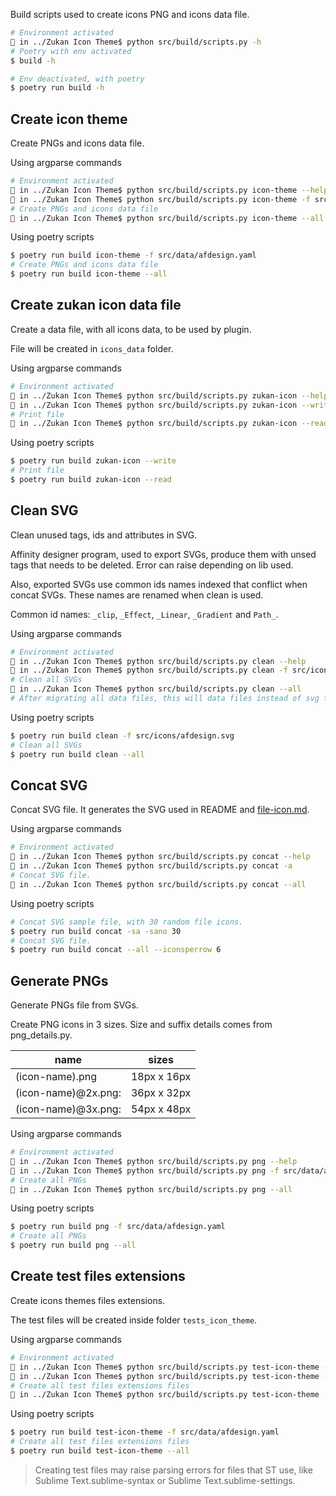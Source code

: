 Build scripts used to create icons PNG and icons data file.  

```sh
# Environment activated
🚥 in ../Zukan Icon Theme$ python src/build/scripts.py -h
# Poetry with env activated
$ build -h

# Env deactivated, with poetry
$ poetry run build -h
```

## Create icon theme
Create PNGs and icons data file.  

Using argparse commands  
```sh
# Environment activated
🚥 in ../Zukan Icon Theme$ python src/build/scripts.py icon-theme --help
🚥 in ../Zukan Icon Theme$ python src/build/scripts.py icon-theme -f src/data/afdesign.yaml
# Create PNGs and icons data file
🚥 in ../Zukan Icon Theme$ python src/build/scripts.py icon-theme --all
```

Using poetry scripts  
```sh
$ poetry run build icon-theme -f src/data/afdesign.yaml
# Create PNGs and icons data file
$ poetry run build icon-theme --all
```

## Create zukan icon data file
Create a data file, with all icons data, to be used by plugin.  

File will be created in `icons_data` folder.  

Using argparse commands  
```sh
# Environment activated
🚥 in ../Zukan Icon Theme$ python src/build/scripts.py zukan-icon --help
🚥 in ../Zukan Icon Theme$ python src/build/scripts.py zukan-icon --write
# Print file
🚥 in ../Zukan Icon Theme$ python src/build/scripts.py zukan-icon --read
```

Using poetry scripts  
```sh
$ poetry run build zukan-icon --write
# Print file
$ poetry run build zukan-icon --read
```

## Clean SVG
Clean unused tags, ids and attributes in SVG.  

Affinity designer program, used to export SVGs, produce them with unsed tags that needs to be deleted. Error can raise depending on lib used.  

Also, exported SVGs use common ids names indexed that conflict when concat SVGs. These names are renamed when clean is used.  

Common id names: `_clip`, `_Effect`, `_Linear`, `_Gradient` and `Path_`.  

Using argparse commands  
```sh
# Environment activated
🚥 in ../Zukan Icon Theme$ python src/build/scripts.py clean --help
🚥 in ../Zukan Icon Theme$ python src/build/scripts.py clean -f src/icons/afdesign.svg
# Clean all SVGs
🚥 in ../Zukan Icon Theme$ python src/build/scripts.py clean --all
# After migrating all data files, this will data files instead of svg files.
```

Using poetry scripts  
```sh
$ poetry run build clean -f src/icons/afdesign.svg
# Clean all SVGs
$ poetry run build clean --all
```

## Concat SVG
Concat SVG file. It generates the SVG used in README and [file-icon.md](https://github.com/53v3n3d4/Zukan-Icon-Theme/blob/main/docs/file-icon.md).  

Using argparse commands  
```sh
# Environment activated
🚥 in ../Zukan Icon Theme$ python src/build/scripts.py concat --help
🚥 in ../Zukan Icon Theme$ python src/build/scripts.py concat -a
# Concat SVG file.
🚥 in ../Zukan Icon Theme$ python src/build/scripts.py concat --all
```

Using poetry scripts  
```sh
# Concat SVG sample file, with 30 random file icons.
$ poetry run build concat -sa -sano 30
# Concat SVG file.
$ poetry run build concat --all --iconsperrow 6
```

## Generate PNGs
Generate PNGs file from SVGs.  

Create PNG icons in 3 sizes. Size and suffix details comes from png_details.py.  

| name | sizes |
|-----------|------|
| (icon-name).png | 18px x 16px |
| (icon-name)@2x.png: | 36px x 32px |
| (icon-name)@3x.png: | 54px x 48px |

Using argparse commands  
```sh
# Environment activated
🚥 in ../Zukan Icon Theme$ python src/build/scripts.py png --help
🚥 in ../Zukan Icon Theme$ python src/build/scripts.py png -f src/data/afdesign.yaml
# Create all PNGs
🚥 in ../Zukan Icon Theme$ python src/build/scripts.py png --all
```

Using poetry scripts  
```sh
$ poetry run build png -f src/data/afdesign.yaml
# Create all PNGs 
$ poetry run build png --all
```

## Create test files extensions
Create icons themes files extensions.  

The test files will be created inside folder `tests_icon_theme`.  

Using argparse commands  
```sh
# Environment activated
🚥 in ../Zukan Icon Theme$ python src/build/scripts.py test-icon-theme --help
🚥 in ../Zukan Icon Theme$ python src/build/scripts.py test-icon-theme -f src/data/afdesign.yaml
# Create all test files extensions files
🚥 in ../Zukan Icon Theme$ python src/build/scripts.py test-icon-theme --all
```

Using poetry scripts  
```sh
$ poetry run build test-icon-theme -f src/data/afdesign.yaml
# Create all test files extensions files
$ poetry run build test-icon-theme --all
```

> Creating test files may raise parsing errors for files that ST use, like Sublime Text.sublime-syntax or Sublime Text.sublime-settings.
